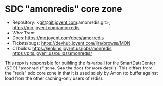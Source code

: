 # SDC "amonredis" core zone

- Repository: <git@git.joyent.com:amonredis.git>, <https://mo.joyent.com/amonredis>
- Who: Trent
- Docs: <https://mo.joyent.com/docs/amonredis>
- Tickets/bugs: <https://devhub.joyent.com/jira/browse/MON>
- CI builds: <https://jenkins.joyent.us/job/amonredis>,
  <https://bits.joyent.us/builds/amonredis/>


This repo is responsible for building the fs-tarball for the SmartDataCenter
(SDC) "amonredis" zone. See the docs for more details. This differs from the
"redis" sdc core zone in that it is used solely by Amon (to buffer against
load from the other caching-only users of redis).

